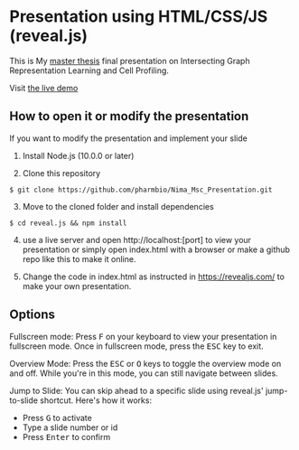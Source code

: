 # Presentation using HTML/CSS/JS (reveal.js)

This is My [master thesis](https://github.com/pharmbio/nw-cp) final presentation on Intersecting Graph Representation Learning and Cell Profiling.

Visit [the live demo](https://pharmbio.github.io/Nima_Msc_Presentation/)

## How to open it or modify the presentation

If you want to modify the presentation and implement your slide

1. Install Node.js (10.0.0 or later)
   
2. Clone this repository
   
```shell script
$ git clone https://github.com/pharmbio/Nima_Msc_Presentation.git
```
3. Move to the cloned folder and install dependencies
   
```shell script
$ cd reveal.js && npm install
```

4. use a live server and open http://localhost:[port] to view your presentation or simply open index.html with a browser or make a github repo like this to make it online.

5. Change the code in index.html as instructed in https://revealjs.com/ to make your own presentation.


## Options

Fullscreen mode:  Press <kbd>F</kbd> on your keyboard to view your presentation in fullscreen mode. Once in fullscreen mode, press the <kbd>ESC</kbd> key to exit.

Overview Mode: Press the <kbd>ESC</kbd> or <kbd>O</kbd> keys to toggle the overview mode on and off. While you're in this mode, you can still navigate between slides.

Jump to Slide: You can skip ahead to a specific slide using reveal.js' jump-to-slide shortcut. Here's how it works:

- Press <kbd>G</kbd> to activate
- Type a slide number or id
- Press <kbd>Enter</kbd> to confirm

